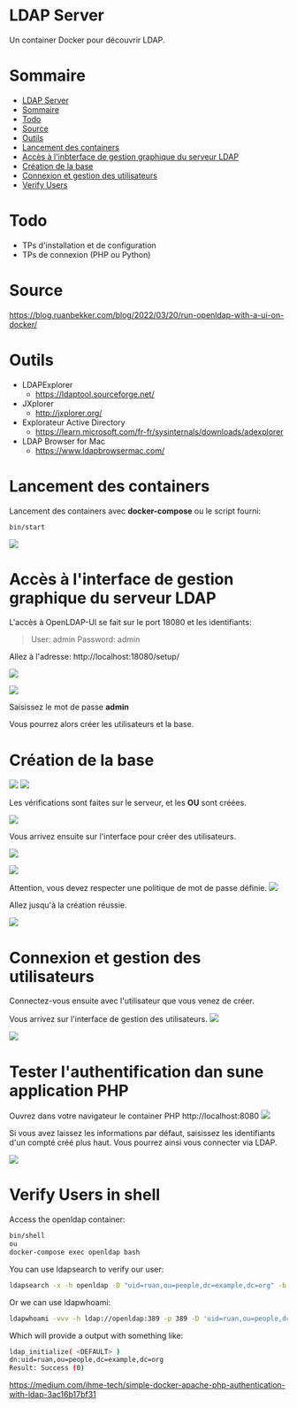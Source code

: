# LDAP Server

Un container Docker pour découvrir LDAP.

# Sommaire

<!-- TOC -->
* [LDAP Server](#ldap-server)
* [Sommaire](#sommaire)
* [Todo](#todo)
* [Source](#source)
* [Outils](#outils)
* [Lancement des containers](#lancement-des-containers)
* [Accès à l'inbterface de gestion graphique du serveur LDAP](#accs--linbterface-de-gestion-graphique-du-serveur-ldap)
* [Création de la base](#cration-de-la-base)
* [Connexion et gestion des utilisateurs](#connexion-et-gestion-des-utilisateurs)
* [Verify Users](#verify-users)
<!-- TOC -->

# Todo

- TPs d'installation et de configuration
- TPs de connexion (PHP ou Python)

# Source
https://blog.ruanbekker.com/blog/2022/03/20/run-openldap-with-a-ui-on-docker/

# Outils

- LDAPExplorer
  - https://ldaptool.sourceforge.net/
- JXplorer
  - http://jxplorer.org/
- Explorateur Active Directory
  - https://learn.microsoft.com/fr-fr/sysinternals/downloads/adexplorer
- LDAP Browser for Mac
  - https://www.ldapbrowsermac.com/

# Lancement des containers

Lancement des containers avec **docker-compose** ou le script fourni:
```bash
bin/start
```

![](readme_docs/start.png)

# Accès à l'interface de gestion graphique du serveur LDAP

L'accès à OpenLDAP-UI se fait sur le port 18080 et les identifiants:
> User: admin
> Password: admin

Allez à l'adresse:
http://localhost:18080/setup/

![](readme_docs/openldapui.png)

![](readme_docs/login.png)

Saisissez le mot de passe **admin**

Vous pourrez alors créer les utilisateurs et la base.

# Création de la base

![](readme_docs/check1.png)
![](readme_docs/check2.png)

Les vérifications sont faites sur le serveur, et les **OU** sont créées.

![](readme_docs/check3.png)

Vous arrivez ensuite sur l'interface pour créer des utilisateurs.

![](readme_docs/createuser.png)

![](readme_docs/createuser2.png)

Attention, vous devez respecter une politique de mot de passe définie.
![](readme_docs/policypassword.png)

Allez jusqu'à la création réussie.

![](readme_docs/success.png)

# Connexion et gestion des utilisateurs

Connectez-vous ensuite avec l'utilisateur que vous venez de créer.

Vous arrivez sur l'interface de gestion des utilisateurs.
![](readme_docs/usermanager.png)

![](readme_docs/usermanager2.png)

# Tester l'authentification dan sune application PHP

Ouvrez dans votre navigateur le container PHP
http://localhost:8080
![](readme_docs/php.png)

Si vous avez laissez les informations par défaut, saisissez les identifiants d'un compté créé plus haut.
Vous pourrez ainsi vous connecter via LDAP.

![](readme_docs/connected.png)


# Verify Users in shell

Access the openldap container:
```bash
bin/shell
ou
docker-compose exec openldap bash
```

You can use ldapsearch to verify our user:	

```bash
ldapsearch -x -h openldap -D "uid=ruan,ou=people,dc=example,dc=org" -b "ou=people,dc=example,dc=org" -w "$PASSWORD" -s base 'uid=ruan'
```

Or we can use ldapwhoami:
```bash
ldapwhoami -vvv -h ldap://openldap:389 -p 389 -D 'uid=ruan,ou=people,dc=example,dc=org' -x -w "$PASSWORD"
```

Which will provide a output with something like:
```bash
ldap_initialize( <DEFAULT> )
dn:uid=ruan,ou=people,dc=example,dc=org
Result: Success (0)
```


https://medium.com/ihme-tech/simple-docker-apache-php-authentication-with-ldap-3ac16b17bf31